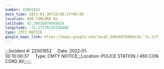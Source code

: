 ```yaml
---
number: 22001652
date_time: 2022-01-30T10:00:37+00:00
location: 460 CONCORD AV
latitude: 42.39616070985616
longitude: -71.17770145236408
type: CMTY NOTICE
google_maps_link: https://maps.google.com/?q=42.39616070985616,-71.17770145236408
---
```


;;;Incident #: 22001652     Date: 2022‐01‐30 10:00:37     Type: CMTY NOTICE;;;Location: POLICE STATION / 460 CONCORD AV;;;;;;
